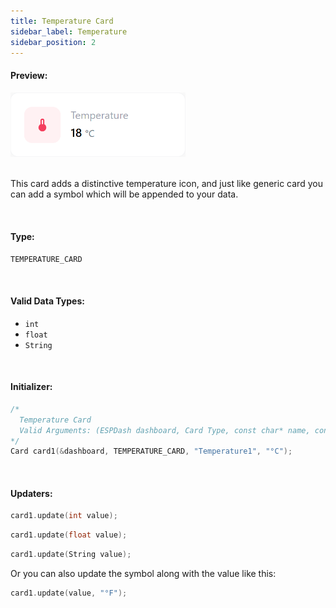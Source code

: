 ```yaml
---
title: Temperature Card
sidebar_label: Temperature
sidebar_position: 2
---
```


#### Preview:

<img class="card-preview" src="/img/v4/temperature-card.png" width="280px" alt="Preview" />

<br/>
<br/>

This card adds a distinctive temperature icon, and just like generic card you can add a symbol which will be appended to your data.

<br/>

#### Type:
`TEMPERATURE_CARD`

<br/>

#### Valid Data Types:
- `int`
- `float`
- `String`

<br/>

#### Initializer:
```cpp
/* 
  Temperature Card
  Valid Arguments: (ESPDash dashboard, Card Type, const char* name, const char* symbol (optional) )
*/
Card card1(&dashboard, TEMPERATURE_CARD, "Temperature1", "°C");
```

<br/>

#### Updaters:

```cpp
card1.update(int value);
```

```cpp
card1.update(float value);
```

```cpp
card1.update(String value);
```

Or you can also update the symbol along with the value like this:

```cpp
card1.update(value, "°F");
```

<br/>
<br/>
